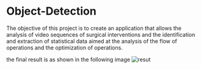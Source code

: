 # Object-Detection
The objective of this project is to create an application that allows the analysis of video sequences of surgical interventions and the identification and extraction of statistical data aimed at the analysis of the flow of operations and the optimization of operations. 

the final result is as shown in the following image
![resut](https://github.com/ToumiYassine/Object-Detection/assets/108891617/9ee375c4-a6fa-4b74-a2ab-a0333986934d)
